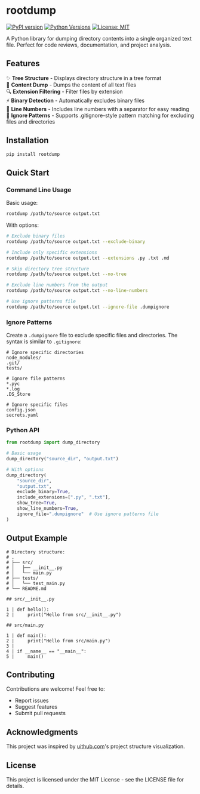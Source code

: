 # rootdump

[![PyPI version](https://badge.fury.io/py/rootdump.svg)](https://badge.fury.io/py/rootdump)
[![Python Versions](https://img.shields.io/pypi/pyversions/rootdump.svg)](https://pypi.org/project/rootdump/)
[![License: MIT](https://img.shields.io/badge/License-MIT-yellow.svg)](https://opensource.org/licenses/MIT)

A Python library for dumping directory contents into a single organized text file. Perfect for code reviews, documentation, and project analysis.

## Features

✨ **Tree Structure** - Displays directory structure in a tree format  
📝 **Content Dump** - Dumps the content of all text files  
🔍 **Extension Filtering** - Filter files by extension  
⚡ **Binary Detection** - Automatically excludes binary files  
🔢 **Line Numbers** - Includes line numbers with a separator for easy reading  
🚫 **Ignore Patterns** - Supports .gitignore-style pattern matching for excluding files and directories

## Installation

```bash
pip install rootdump
```

## Quick Start

### Command Line Usage

Basic usage:
```bash
rootdump /path/to/source output.txt
```

With options:
```bash
# Exclude binary files
rootdump /path/to/source output.txt --exclude-binary

# Include only specific extensions
rootdump /path/to/source output.txt --extensions .py .txt .md

# Skip directory tree structure
rootdump /path/to/source output.txt --no-tree

# Exclude line numbers from the output
rootdump /path/to/source output.txt --no-line-numbers

# Use ignore patterns file
rootdump /path/to/source output.txt --ignore-file .dumpignore
```

### Ignore Patterns

Create a `.dumpignore` file to exclude specific files and directories. The syntax is similar to `.gitignore`:

```gitignore
# Ignore specific directories
node_modules/
.git/
tests/

# Ignore file patterns
*.pyc
*.log
.DS_Store

# Ignore specific files
config.json
secrets.yaml
```

### Python API

```python
from rootdump import dump_directory

# Basic usage
dump_directory("source_dir", "output.txt")

# With options
dump_directory(
    "source_dir",
    "output.txt",
    exclude_binary=True,
    include_extensions=[".py", ".txt"],
    show_tree=True,
    show_line_numbers=True,
    ignore_file=".dumpignore"  # Use ignore patterns file
)
```

## Output Example

```
# Directory structure:
# .
# ├── src/
# │   ├── __init__.py
# │   └── main.py
# ├── tests/
# │   └── test_main.py
# └── README.md

## src/__init__.py

1 | def hello():
2 |     print("Hello from src/__init__.py")

## src/main.py

1 | def main():
2 |     print("Hello from src/main.py")
3 |
4 | if __name__ == "__main__":
5 |     main()
```

## Contributing

Contributions are welcome! Feel free to:

- Report issues
- Suggest features
- Submit pull requests

## Acknowledgments

This project was inspired by [uithub.com](https://uithub.com)'s project structure visualization.

## License

This project is licensed under the MIT License - see the LICENSE file for details.